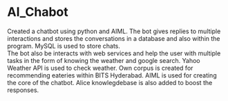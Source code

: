 # AI_Chabot
Created a chatbot using python and AIML. The bot gives replies to multiple interactions and stores the conversations in a database and also within the program. MySQL is used to store chats.                                                              
The bot also be interacts with web services and help the user with multiple tasks in the form of knowing the weather and google search. Yahoo Weather API is used to check weather.
Own corpus is created for recommending eateries within BITS Hyderabad. AIML is used for creating the core of the chatbot.
Alice knowlegdebase is also added to boost the responses.
